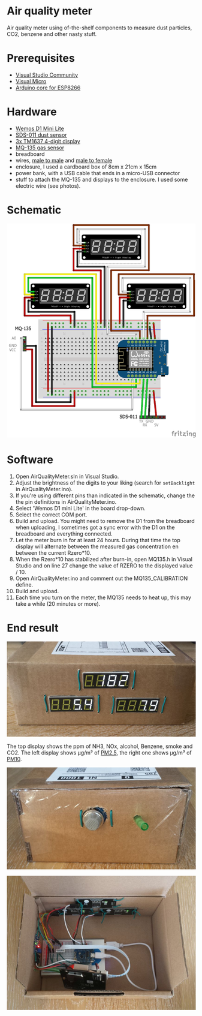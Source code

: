 # Air quality meter
Air quality meter using of-the-shelf components to measure dust particles, CO2, benzene and other nasty stuff.

# Prerequisites
- [Visual Studio Community](https://www.visualstudio.com/vs/community/)
- [Visual Micro](http://www.visualmicro.com)
- [Arduino core for ESP8266](https://github.com/esp8266/Arduino)

# Hardware
- [Wemos D1 Mini Lite](https://www.tinytronics.nl/shop/nl/arduino/wemos/wemos-d1-mini-lite-esp8285-ch340)
- [SDS-011 dust sensor](https://www.tinytronics.nl/shop/nl/sensoren/temperatuur-lucht-vochtigheid/nova-sds011-hoge-precisie-laser-stofsensor?search=sds011)
- [3x TM1637 4-digit display](https://www.tinytronics.nl/shop/nl/verlichting/led-segment-display/robotdyn-segmenten-display-module-4-karakters-decimalen-wit-tm1637?search=tm1637)
- [MQ-135 gas sensor](https://www.tinytronics.nl/shop/nl/sensoren/temperatuur-lucht-vochtigheid/mq-135-gas-sensor-module?search=mq-135)
- breadboard
- wires, [male to male](https://www.tinytronics.nl/shop/nl/kabels/prototype-draden/dupont-jumper-draad-male-male-10cm-10-draden) and [male to female](https://www.tinytronics.nl/shop/nl/kabels/prototype-draden/dupont-jumper-draad-male-female-10cm-10-draden)
- enclosure, I used a cardboard box of 8cm x 21cm x 15cm
- power bank, with a USB cable that ends in a micro-USB connector
- stuff to attach the MQ-135 and displays to the enclosure. I used some electric wire (see photos).

# Schematic

![Fritzing](https://github.com/samegens/airqualitymeter/raw/master/Fritzing/fritzing.png "Fritzing")

# Software

1. Open AirQualityMeter.sln in Visual Studio.
2. Adjust the brightness of the digits to your liking (search for `setBacklight` in AirQualityMeter.ino).
3. If you're using different pins than indicated in the schematic, change the the pin definitions in AirQualityMeter.ino.
4. Select 'Wemos D1 mini Lite' in the board drop-down.
5. Select the correct COM port.
6. Build and upload. You might need to remove the D1 from the breadboard when uploading, I sometimes got a sync error with the D1 on the breadboard and everything connected.
7. Let the meter burn in for at least 24 hours. During that time the top display will alternate between the measured gas concentration en between the current Rzero\*10.
8. When the Rzero\*10 has stabilized after burn-in, open MQ135.h in Visual Studio and on line 27 change the value of RZERO to the displayed value / 10.
9. Open AirQualityMeter.ino and comment out the MQ135_CALIBRATION define.
10. Build and upload. 
11. Each time you turn on the meter, the MQ135 needs to heat up, this may take a while (20 minutes or more).

# End result

![front](https://github.com/samegens/airqualitymeter/raw/master/images/front.jpg "Front")

The top display shows the ppm of NH3, NOx, alcohol, Benzene, smoke and CO2. The left display shows µg/m³ of [PM2.5](https://en.wikipedia.org/wiki/Particulates), the right one shows µg/m³ of [PM10](https://en.wikipedia.org/wiki/Particulates).

![side](https://github.com/samegens/airqualitymeter/raw/master/images/side.jpg "Side")

![inside](https://github.com/samegens/airqualitymeter/raw/master/images/inside.jpg "Inside")

